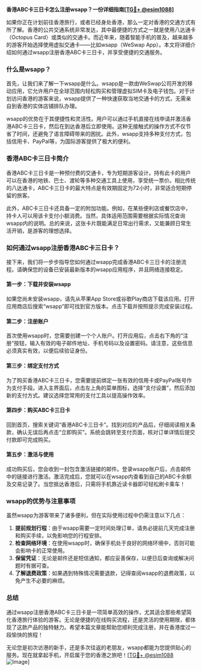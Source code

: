 **香港ABC卡三日卡怎么注册wsapp？一份详细指南[[TG💪+ @esim1088](https://t.me/s/esim1088)]**

如果你正在计划前往香港旅行，或者已经身处香港，那么一定对香港的交通方式有所了解。香港的公共交通系统非常发达，其中最便捷的方式之一就是使用八达通卡（Octopus Card）或类似的交通卡。而近年来，随着智能手机的普及，越来越多的游客开始选择使用虚拟交通卡——比如wsapp（WeSwap App）。本文将详细介绍如何通过wsapp注册香港ABC卡三日卡，并享受便捷的交通服务。

### 什么是wsapp？

首先，让我们来了解一下wsapp是什么。wsapp是一款由WeSwap公司开发的移动应用，它允许用户在全球范围内轻松购买和管理虚拟SIM卡及电子钱包。对于计划访问香港的游客来说，wsapp提供了一种快速获取当地交通卡的方式，无需亲自到香港的实体店铺排队办理。

wsapp的优势在于其便捷性和灵活性。用户可以通过手机直接在线申请并激活香港ABC卡三日卡，然后在到达香港后立即使用。这种无接触式的操作方式不仅节省了时间，还避免了语言障碍带来的困扰。此外，wsapp支持多种支付方式，包括信用卡、PayPal等，为国际游客提供了极大的便利。

### 香港ABC卡三日卡简介

香港ABC卡三日卡是一种预付费的交通卡，专为短期游客设计。持有此卡的用户可以在香港的地铁、巴士、渡轮等多种交通工具上使用，享受统一票价。相比传统的八达通卡，ABC卡三日卡的最大特点是有效期固定为72小时，非常适合短期停留的旅客。

此外，ABC卡三日卡还具备一定的附加功能。例如，在某些便利店或餐饮店中，持卡人可以用该卡支付小额消费。当然，具体适用范围需要根据实际情况查询wsapp内的说明。总的来说，这张卡片既能满足日常出行需求，又能兼顾日常生活开销，是游客的理想选择。

### 如何通过wsapp注册香港ABC卡三日卡？

接下来，我们将一步步指导您如何通过wsapp完成香港ABC卡三日卡的注册流程。请确保您的设备已安装最新版本的wsapp应用程序，并且网络连接稳定。

#### 第一步：下载并安装wsapp

如果您尚未安装wsapp，请先从苹果App Store或谷歌Play商店下载该应用。打开应用商店后搜索“wsapp”即可找到官方版本。点击下载并按照提示完成安装过程。

#### 第二步：注册账户

首次使用wsapp时，您需要创建一个个人账户。打开应用后，点击右下角的“注册”按钮，输入有效的电子邮件地址、手机号码以及设置密码。请注意，这些信息必须真实有效，以便后续验证身份。

#### 第三步：绑定支付方式

为了购买香港ABC卡三日卡，您需要提前绑定一张有效的信用卡或PayPal账号作为支付手段。进入主界面后，点击左上角的菜单图标，选择“支付设置”，然后添加新的支付方式。建议选择您常用的支付工具以提高操作效率。

#### 第四步：购买ABC卡三日卡

回到首页，搜索关键词“香港ABC卡三日卡”。找到对应的产品后，仔细阅读相关条款，确认无误后再点击“立即购买”。系统会跳转至支付页面，核对订单详情后提交付款即可完成购买。

#### 第五步：激活与使用

成功购买后，您会收到一封包含激活链接的邮件。登录wsapp账户后，点击邮件中的链接进行激活。激活完成后，您就可以在wsapp内查看到自己的ABC卡余额及交易记录了。当您抵达香港后，只需将手机靠近读卡器即可轻松刷卡乘车！

### wsapp的优势与注意事项

虽然wsapp为游客带来了诸多便利，但在实际使用过程中仍需注意以下几点：

1. **提前规划行程**：由于wsapp需要一定时间处理订单，请务必提前几天完成注册和购买手续，以免影响您的行程安排。
2. **检查网络环境**：在使用wsapp时，确保手机处于良好的网络环境中，否则可能会影响卡的正常使用。
3. **保留凭证**：无论是邮件还是短信通知，都应妥善保存，以便日后查询或解决问题时有据可查。
4. **了解退费政策**：如果遇到特殊情况需要退款，记得查阅wsapp的退费政策，以免产生不必要的麻烦。

### 总结

通过wsapp注册香港ABC卡三日卡是一项简单高效的操作，尤其适合那些希望简化香港旅行体验的游客。无论是便捷的在线购买流程，还是灵活的使用期限，都体现了这款产品的独特魅力。希望本篇文章能帮助您顺利完成注册，并在香港度过一段愉快的旅程！

无论您是初次访港的新手，还是多次往返的老朋友，wsapp都能为您提供贴心的服务。现在就拿起手机，开启属于您的香港之旅吧！[[TG💪+ @esim1088](https://t.me/s/esim1088) ![Image](https://i.postimg.cc/4NQfJmqS/Snipaste-2025-05-13-00-14-12.png)]